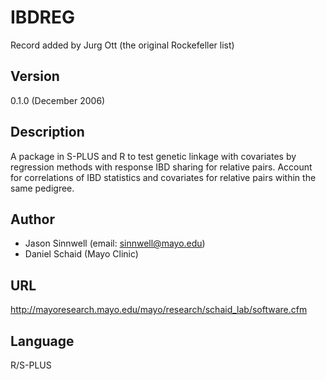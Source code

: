 # IBDREG
Record added by Jurg Ott (the original Rockefeller list)

## Version
0.1.0 (December 2006)

## Description
A package in S-PLUS and R to test genetic linkage with covariates by regression methods with response IBD sharing for relative pairs. Account for correlations of IBD statistics and covariates for relative pairs within the same pedigree.

## Author
* Jason Sinnwell (email: sinnwell@mayo.edu)
* Daniel Schaid (Mayo Clinic)

## URL
http://mayoresearch.mayo.edu/mayo/research/schaid_lab/software.cfm

## Language
R/S-PLUS